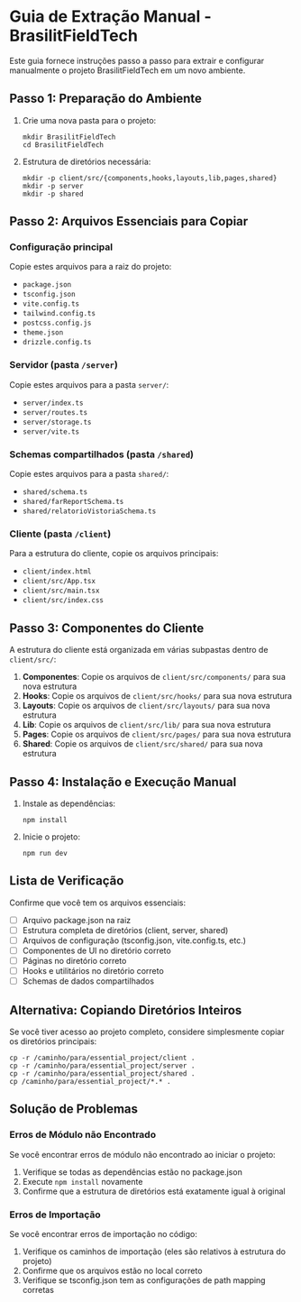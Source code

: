 # Guia de Extração Manual - BrasilitFieldTech

Este guia fornece instruções passo a passo para extrair e configurar manualmente o projeto BrasilitFieldTech em um novo ambiente.

## Passo 1: Preparação do Ambiente

1. Crie uma nova pasta para o projeto:
   ```
   mkdir BrasilitFieldTech
   cd BrasilitFieldTech
   ```

2. Estrutura de diretórios necessária:
   ```
   mkdir -p client/src/{components,hooks,layouts,lib,pages,shared}
   mkdir -p server
   mkdir -p shared
   ```

## Passo 2: Arquivos Essenciais para Copiar

### Configuração principal

Copie estes arquivos para a raiz do projeto:

- `package.json`
- `tsconfig.json`
- `vite.config.ts`
- `tailwind.config.ts`
- `postcss.config.js`
- `theme.json`
- `drizzle.config.ts`

### Servidor (pasta `/server`)

Copie estes arquivos para a pasta `server/`:

- `server/index.ts`
- `server/routes.ts`
- `server/storage.ts`
- `server/vite.ts`

### Schemas compartilhados (pasta `/shared`)

Copie estes arquivos para a pasta `shared/`:

- `shared/schema.ts`
- `shared/farReportSchema.ts`
- `shared/relatorioVistoriaSchema.ts`

### Cliente (pasta `/client`)

Para a estrutura do cliente, copie os arquivos principais:

- `client/index.html`
- `client/src/App.tsx`
- `client/src/main.tsx`
- `client/src/index.css`

## Passo 3: Componentes do Cliente

A estrutura do cliente está organizada em várias subpastas dentro de `client/src/`:

1. **Componentes**: Copie os arquivos de `client/src/components/` para sua nova estrutura
2. **Hooks**: Copie os arquivos de `client/src/hooks/` para sua nova estrutura
3. **Layouts**: Copie os arquivos de `client/src/layouts/` para sua nova estrutura
4. **Lib**: Copie os arquivos de `client/src/lib/` para sua nova estrutura
5. **Pages**: Copie os arquivos de `client/src/pages/` para sua nova estrutura
6. **Shared**: Copie os arquivos de `client/src/shared/` para sua nova estrutura

## Passo 4: Instalação e Execução Manual

1. Instale as dependências:
   ```
   npm install
   ```

2. Inicie o projeto:
   ```
   npm run dev
   ```

## Lista de Verificação

Confirme que você tem os arquivos essenciais:

- [ ] Arquivo package.json na raiz
- [ ] Estrutura completa de diretórios (client, server, shared)
- [ ] Arquivos de configuração (tsconfig.json, vite.config.ts, etc.)
- [ ] Componentes de UI no diretório correto
- [ ] Páginas no diretório correto
- [ ] Hooks e utilitários no diretório correto
- [ ] Schemas de dados compartilhados

## Alternativa: Copiando Diretórios Inteiros

Se você tiver acesso ao projeto completo, considere simplesmente copiar os diretórios principais:

```
cp -r /caminho/para/essential_project/client .
cp -r /caminho/para/essential_project/server .
cp -r /caminho/para/essential_project/shared .
cp /caminho/para/essential_project/*.* .
```

## Solução de Problemas

### Erros de Módulo não Encontrado

Se você encontrar erros de módulo não encontrado ao iniciar o projeto:

1. Verifique se todas as dependências estão no package.json
2. Execute `npm install` novamente
3. Confirme que a estrutura de diretórios está exatamente igual à original

### Erros de Importação

Se você encontrar erros de importação no código:

1. Verifique os caminhos de importação (eles são relativos à estrutura do projeto)
2. Confirme que os arquivos estão no local correto
3. Verifique se tsconfig.json tem as configurações de path mapping corretas